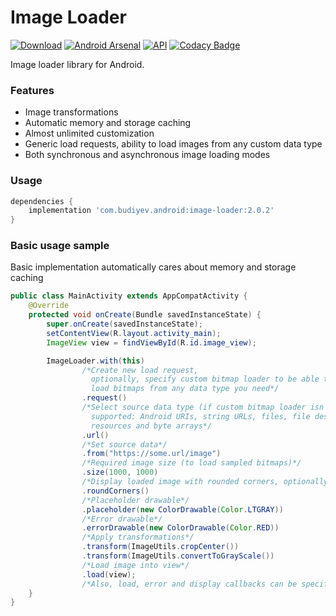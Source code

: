 # Image Loader
[![Download](https://api.bintray.com/packages/yuriy-budiyev/maven/image-loader/images/download.svg)](https://bintray.com/yuriy-budiyev/maven/image-loader/_latestVersion)
[![Android Arsenal](https://img.shields.io/badge/Android%20Arsenal-Image%20Loader-blue.svg?style=flat)](https://android-arsenal.com/details/1/6378)
[![API](https://img.shields.io/badge/API-14%2B-blue.svg?style=flat)](https://android-arsenal.com/api?level=14)
[![Codacy Badge](https://api.codacy.com/project/badge/Grade/7ecfc5f4065c41ba9cd2e9409d072ebb)](https://www.codacy.com/app/yuriy-budiyev/image-loader?utm_source=github.com&amp;utm_medium=referral&amp;utm_content=yuriy-budiyev/image-loader&amp;utm_campaign=Badge_Grade)

Image loader library for Android.

### Features
* Image transformations
* Automatic memory and storage caching
* Almost unlimited customization
* Generic load requests, ability to load images from any custom data type
* Both synchronous and asynchronous image loading modes

### Usage
```gradle
dependencies {
    implementation 'com.budiyev.android:image-loader:2.0.2'
}
```
### Basic usage sample
Basic implementation automatically cares about memory and storage caching

```java
public class MainActivity extends AppCompatActivity {
    @Override
    protected void onCreate(Bundle savedInstanceState) {
        super.onCreate(savedInstanceState);
        setContentView(R.layout.activity_main);
        ImageView view = findViewById(R.id.image_view);

        ImageLoader.with(this)
                /*Create new load request,
                  optionally, specify custom bitmap loader to be able to
                  load bitmaps from any data type you need*/
                .request()
                /*Select source data type (if custom bitmap loader isn't specified),
                  supported: Android URIs, string URLs, files, file descriptors,
                  resources and byte arrays*/
                .url()
                /*Set source data*/
                .from("https://some.url/image")
                /*Required image size (to load sampled bitmaps)*/
                .size(1000, 1000)
                /*Display loaded image with rounded corners, optionally, specify corner radius*/
                .roundCorners()
                /*Placeholder drawable*/
                .placeholder(new ColorDrawable(Color.LTGRAY))
                /*Error drawable*/
                .errorDrawable(new ColorDrawable(Color.RED))
                /*Apply transformations*/
                .transform(ImageUtils.cropCenter())
                .transform(ImageUtils.convertToGrayScale())
                /*Load image into view*/
                .load(view);
                /*Also, load, error and display callbacks can be specified for each request*/
    }
}
```
